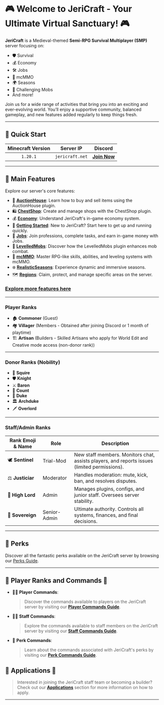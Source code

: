 # 🎮 Welcome to JeriCraft - Your Ultimate Virtual Sanctuary! 🎮

**JeriCraft** is a Medieval-themed **Semi-RPG Survival Multiplayer (SMP)** server focusing on:

- 🛡️ Survival
- 💰 Economy
- 🛠️ Jobs
- 🎯 mcMMO
- 🌍 Seasons
- 💪 Challenging Mobs
- And more!

Join us for a wide range of activities that bring you into an exciting and ever-evolving world. You’ll enjoy a
supportive community, balanced gameplay, and new features added regularly to keep things fresh.

---

## 🚀 Quick Start

| **Minecraft Version** |  **Server IP**  |                  **Discord**                  |
|:---------------------:|:---------------:|:---------------------------------------------:|
|       `1.20.1`        | `jericraft.net` | [**Join Now**](https://discord.gg/wuVcM9AZrr) |

---

## 📝 Main Features

Explore our server's core features:

- 📢 [**AuctionHouse**](/docs/guides/AuctionHouse.md): Learn how to buy and sell items using the AuctionHouse
  plugin.
- 🛍️ [**ChestShop**](/docs/guides/ChestShop.md): Create and manage shops with the ChestShop plugin.
- 💰 [**Economy**](/docs/guides/Economy.md): Understand JeriCraft's in-game economy system.
- 🌟 [**Getting Started**](/docs/guides/GettingStarted.md): New to JeriCraft? Start here to get up and running
  quickly.
- 💼 [**Jobs**](/docs/guides/Jobs.md): Join professions, complete tasks, and earn in-game money with Jobs.
- 🦾 [**LevelledMobs**](/docs/guides/LevelledMobs.md): Discover how the LevelledMobs plugin enhances mob combat.
- 🔱 [**mcMMO**](/docs/guides/mcMMO.md): Master RPG-like skills, abilities, and leveling systems with mcMMO.
- ❄️ [**RealisticSeasons**](/docs/guides/RealisticSeasons.md): Experience dynamic and immersive seasons.
- 🗺️ [**Regions**](/docs/guides/Regions.md): Claim, protect, and manage specific areas on the server.

### [Explore more features here](/docs/features/features.md)

---

### Player Ranks

- 🏚️ **Commoner** (Guest)
- 🏘️ **Villager** (Members - Obtained after joining Discord or 1 month of playtime)
- 🏗️ **Artisan**  (Builders - Skilled Artisans who apply for World Edit and Creative mode access (non-donor rank))

---

### Donor Ranks (Nobility)

- 📜 **Squire**
- 🛡️ **Knight**
- ⚔️ **Baron**
- 🏹 **Count**
- 🏰 **Duke**
- 🏛️ **Archduke**
- 🗡️ **Overlord**

---

### Staff/Admin Ranks

| Rank Emoji & Name | Role         | Description                                                                                  |  
|-------------------|--------------|----------------------------------------------------------------------------------------------|  
| 🕊️ **Sentinel**  | Trial-Mod    | New staff members. Monitors chat, assists players, and reports issues (limited permissions). |  
| ⚖️ **Justiciar**  | Moderator    | Handles moderation: mute, kick, ban, and resolves disputes.                                  |  
| 🔱 **High Lord**  | Admin        | Manages plugins, configs, and junior staff. Oversees server stability.                       |  
| 👑 **Sovereign**  | Senior-Admin | Ultimate authority. Controls all systems, finances, and final decisions.                     |

---

## 🎁 Perks

Discover all the fantastic perks available on the JeriCraft server by browsing
our [Perks Guide](/docs/webstore/store.md).

---

## 👥 Player Ranks and Commands 👥

- 👨‍💼 **Player Commands**:
  > Discover the commands available to players on the JeriCraft server by visiting
  our [**Player Commands Guide**](/docs/commands/PLAYER-COMMANDS.md).

- 👨‍💼 **Staff Commands**:
  > Explore the commands available to staff members on the JeriCraft server by visiting
  our [**Staff Commands Guide**](/docs/commands/STAFF-COMMANDS.md).

- 🌟 **Perk Commands**:
  > Learn about the commands associated with JeriCraft's perks by visiting
  our [**Perk Commands Guide**](/docs/commands/PLAYER-COMMANDS.md).

## 📝 Applications 📝

> Interested in joining the JeriCraft staff team or becoming a builder? Check out
> our [**Applications**](https://github.com/Chalwk/JeriCraftDocs/issues/new/choose) section for more information on how
> to apply.

---